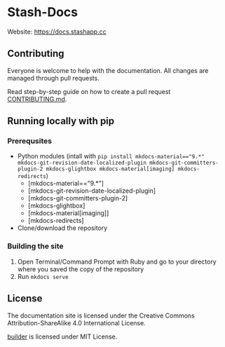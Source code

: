 # Stash-Docs
Website: https://docs.stashapp.cc

## Contributing

Everyone is welcome to help with the documentation. All changes are managed through pull requests. 

Read step-by-step guide on how to create a pull request [CONTRIBUTING.md](CONTRIBUTING.md).

## Running locally with pip

### Prerequsites

- Python modules (intall with `pip install mkdocs-material=="9.*" mkdocs-git-revision-date-localized-plugin mkdocs-git-committers-plugin-2 mkdocs-glightbox mkdocs-material[imaging] mkdocs-redirects`)
    - [mkdocs-material=="9.*"]
    - [mkdocs-git-revision-date-localized-plugin]
    - [mkdocs-git-committers-plugin-2]
    - [mkdocs-glightbox]
    - [mkdocs-material[imaging]]
    - [mkdocs-redirects]
- Clone/download the repository

### Building the site
1. Open Terminal/Command Prompt with Ruby and go to your directory where you saved the copy of the repository
2. Run `mkdocs serve`

## License

The documentation site is licensed under the Creative Commons Attribution-ShareAlike 4.0 International License. 

[builder](/builder/) is licensed under MIT License. 